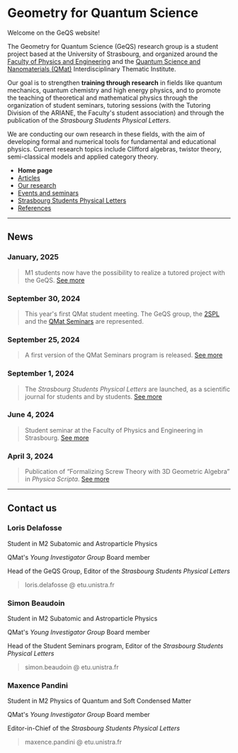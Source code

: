 # Geometry for Quantum Science

Welcome on the GeQS website!

The Geometry for Quantum Science (GeQS) research group is a student project based at the University of Strasbourg, and organized around the [Faculty of Physics and Engineering](https://physique-ingenierie.unistra.fr/) and the [Quantum Science and Nanomaterials (QMat)](https://qmat.unistra.fr/) Interdisciplinary Thematic Institute.

Our goal is to strengthen **training through research** in fields like quantum mechanics, quantum chemistry and high energy physics, and to promote the teaching of theoretical and mathematical physics through the organization of student seminars, tutoring sessions (with the Tutoring Division of the ARIANE, the Faculty's student association) and through the publication of the *Strasbourg Students Physical Letters*.

We are conducting our own research in these fields, with the aim of developing formal and numerical tools for fundamental and educational physics. Current research topics include Clifford algebras, twistor theory, semi-classical models and applied category theory.

- **Home page**
- [Articles](articles.md)
- [Our research](research.md)
- [Events and seminars](events.md)
- [Strasbourg Students Physical Letters](journal.md)
- [References](references.md)

* * * 

## News

### January, 2025
> M1 students now have the possibility to realize a tutored project with the GeQS. [See more](research/tutored_projects.md)

### September 30, 2024
> This year's first QMat student meeting. The GeQS group, the [2SPL](https://2spl.odoo.com/) and the [QMat Seminars](https://2spl.odoo.com/seminars) are represented.

### September 25, 2024
> A first version of the QMat Seminars program is released. [See more](https://2spl.odoo.com/seminars)

### September 1, 2024
> The *Strasbourg Students Physical Letters* are launched, as a scientific journal for students and by students. [See more](https://2spl.odoo.com/)

### June 4, 2024
> Student seminar at the Faculty of Physics and Engineering in Strasbourg. [See more](events.md#2024-student-seminar-on-quantum-sciences)

### April 3, 2024
> Publication of “Formalizing Screw Theory with 3D Geometric Algebra” in *Physica Scripta*. [See more](articles.md#formalizing-screw-theory-with-3d-geometric-algebra)

* * *

## Contact us

### Loris Delafosse

Student in M2 Subatomic and Astroparticle Physics

QMat's _Young Investigator Group_ Board member

Head of the GeQS Group, Editor of the _Strasbourg Students Physical Letters_

> loris.delafosse @ etu.unistra.fr

### Simon Beaudoin

Student in M2 Subatomic and Astroparticle Physics

QMat's _Young Investigator Group_ Board member

Head of the Student Seminars program, Editor of the _Strasbourg Students Physical Letters_

> simon.beaudoin @ etu.unistra.fr

### Maxence Pandini

Student in M2 Physics of Quantum and Soft Condensed Matter

QMat's _Young Investigator Group_ Board member

Editor-in-Chief of the _Strasbourg Students Physical Letters_

> maxence.pandini @ etu.unistra.fr
